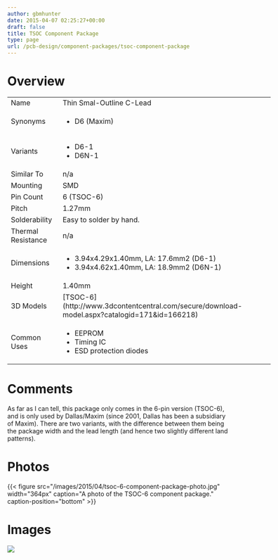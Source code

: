 ```yaml
---
author: gbmhunter
date: 2015-04-07 02:25:27+00:00
draft: false
title: TSOC Component Package
type: page
url: /pcb-design/component-packages/tsoc-component-package
---
```


# Overview


<table style="width: 600px;" >
<tbody >
<tr >

<td >Name
</td>

<td >Thin Smal-Outline C-Lead
</td>
</tr>
<tr >

<td >Synonyms
</td>

<td >



  * D6 (Maxim)


</td>
</tr>
<tr >

<td >Variants
</td>

<td >



  * D6-1
  * D6N-1


</td>
</tr>
<tr >

<td >Similar To
</td>

<td >n/a
</td>
</tr>
<tr >

<td >Mounting
</td>

<td >SMD
</td>
</tr>
<tr >

<td >Pin Count
</td>

<td >6 (TSOC-6)
</td>
</tr>
<tr >

<td >Pitch
</td>

<td >1.27mm
</td>
</tr>
<tr >

<td >Solderability
</td>

<td >Easy to solder by hand.
</td>
</tr>
<tr >

<td >Thermal Resistance
</td>

<td >n/a
</td>
</tr>
<tr >

<td >Dimensions
</td>

<td >



  * 3.94x4.29x1.40mm, LA: 17.6mm2 (D6-1)
  * 3.94x4.62x1.40mm, LA: 18.9mm2 (D6N-1)


</td>
</tr>
<tr >

<td >Height
</td>

<td >1.40mm
</td>
</tr>
<tr >

<td >3D Models
</td>

<td >[TSOC-6](http://www.3dcontentcentral.com/secure/download-model.aspx?catalogid=171&id=166218)
</td>
</tr>
<tr >

<td >Common Uses
</td>

<td >



  * EEPROM
  * Timing IC
  * ESD protection diodes


</td>
</tr>
</tbody>
</table>


# Comments




As far as I can tell, this package only comes in the 6-pin version (TSOC-6), and is only used by Dallas/Maxim (since 2001, Dallas has been a subsidiary of Maxim). There are two variants, with the difference between them being the package width and the lead length (and hence two slightly different land patterns).




# Photos


{{< figure src="/images/2015/04/tsoc-6-component-package-photo.jpg" width="364px" caption="A photo of the TSOC-6 component package." caption-position="bottom" >}}


# Images




![](http://blog.mbedded.ninja/nextgen-attach_to_post/preview/id--5110)





##  
